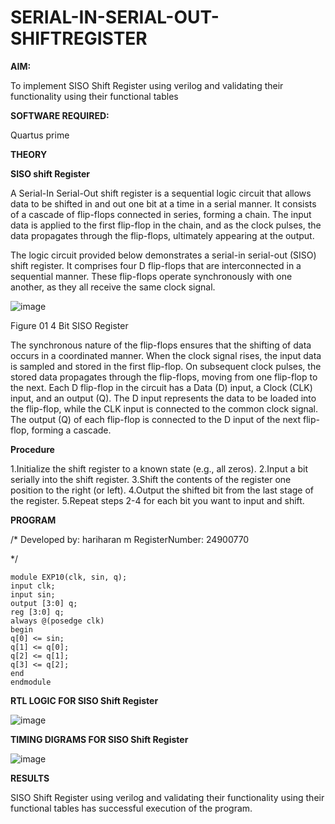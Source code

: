 # SERIAL-IN-SERIAL-OUT-SHIFTREGISTER

**AIM:**

To implement  SISO Shift Register using verilog and validating their functionality using their functional tables

**SOFTWARE REQUIRED:**

Quartus prime

**THEORY**

**SISO shift Register**

A Serial-In Serial-Out shift register is a sequential logic circuit that allows data to be shifted in and out one bit at a time in a serial manner. It consists of a cascade of flip-flops connected in series, forming a chain. The input data is applied to the first flip-flop in the chain, and as the clock pulses, the data propagates through the flip-flops, ultimately appearing at the output.

The logic circuit provided below demonstrates a serial-in serial-out (SISO) shift register. It comprises four D flip-flops that are interconnected in a sequential manner. These flip-flops operate synchronously with one another, as they all receive the same clock signal.

![image](https://github.com/naavaneetha/SERIAL-IN-SERIAL-OUT-SHIFTREGISTER/assets/154305477/e81c4072-37f9-46c6-8145-566764b74c3a)

Figure 01 4 Bit SISO Register

The synchronous nature of the flip-flops ensures that the shifting of data occurs in a coordinated manner. When the clock signal rises, the input data is sampled and stored in the first flip-flop. On subsequent clock pulses, the stored data propagates through the flip-flops, moving from one flip-flop to the next.
Each D flip-flop in the circuit has a Data (D) input, a Clock (CLK) input, and an output (Q). The D input represents the data to be loaded into the flip-flop, while the CLK input is connected to the common clock signal. The output (Q) of each flip-flop is connected to the D input of the next flip-flop, forming a cascade.

**Procedure**

1.Initialize the shift register to a known state (e.g., all zeros).
2.Input a bit serially into the shift register.
3.Shift the contents of the register one position to the right (or left).
4.Output the shifted bit from the last stage of the register.
5.Repeat steps 2-4 for each bit you want to input and shift.

**PROGRAM**

/* 
Developed by: hariharan m
RegisterNumber: 24900770

*/
```
module EXP10(clk, sin, q);
input clk;
input sin;
output [3:0] q;
reg [3:0] q;
always @(posedge clk)
begin
q[0] <= sin;
q[1] <= q[0];
q[2] <= q[1];
q[3] <= q[2];
end
endmodule
```
**RTL LOGIC FOR SISO Shift Register**

![image](https://github.com/23004513/SERIAL-IN-SERIAL-OUT-SHIFTREGISTER/assets/138973069/c8ee160b-0e98-4ef3-9f1e-ecc1fa089f01)

**TIMING DIGRAMS FOR SISO Shift Register**

![image](https://github.com/23004513/SERIAL-IN-SERIAL-OUT-SHIFTREGISTER/assets/138973069/84df2e71-7d10-49a5-957c-9b5bf5c43c64)

**RESULTS**

SISO Shift Register using verilog and validating their functionality using their functional tables has successful execution of the program.
